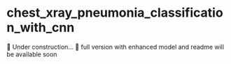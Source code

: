 # chest_xray_pneumonia_classification_with_cnn
🚧 Under construction... 🚧
full version with enhanced model and readme will be available soon
